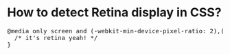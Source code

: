 <!--
title : How to detect Retina display in CSS?
author : Roman Ožana <ozana@omdesign.cz>
date : 27.3.2013 20:58:55
tags : CSS, howto, retina
-->

# How to detect Retina display in CSS?

<pre>@media only screen and (-webkit-min-device-pixel-ratio: 2),(min-resolution: 192dpi) {
  /* it's retina yeah! */
}</pre><p</p>